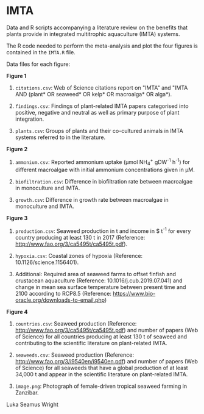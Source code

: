 # IMTA
Data and R scripts accompanying a literature review on the benefits that plants provide in integrated multitrophic aquaculture (IMTA) systems.

The R code needed to perform the meta-analysis and plot the four figures is contained in the `IMTA.R` file.

Data files for each figure:

**Figure 1**
1. `citations.csv`: Web of Science citations report on "IMTA" and "IMTA AND (plant* OR seaweed* OR kelp* OR macroalga* OR alga*).

2. `findings.csv`: Findings of plant-related IMTA papers categorised into positive, negative and neutral as well as primary purpose of plant integration.

3. `plants.csv`: Groups of plants and their co-cultured animals in IMTA systems referred to in the literature.

**Figure 2**
1. `ammonium.csv`: Reported ammonium uptake (μmol NH<sub>4</sub><sup>+</sup> gDW<sup>-1</sup> h<sup>-1</sup>) for different macroalgae with initial ammonium concentrations given in μM.

2. `biofiltration.csv`: Difference in biofiltration rate between macroalgae in monoculture and IMTA.

3. `growth.csv`: Difference in growth rate between macroalgae in monoculture and IMTA.

**Figure 3**
1. `production.csv`: Seaweed production in t and income in $ t<sup>-1</sup> for every country producing at least 130 t in 2017 (Reference: http://www.fao.org/3/ca5495t/ca5495t.pdf).

2. `hypoxia.csv`: Coastal zones of hypoxia (Reference: 10.1126/science.1156401).

3. Additional: Required area of seaweed farms to offset finfish and crustacean aquaculture (Reference: 10.1016/j.cub.2019.07.041) and change in mean sea surface temperature between present time and 2100 according to RCP8.5 (Reference: https://www.bio-oracle.org/downloads-to-email.php)

**Figure 4**
1. `countries.csv`: Seaweed production (Reference: http://www.fao.org/3/ca5495t/ca5495t.pdf) and number of papers (Web of Science) for all countries producing at least 130 t of seaweed and contributing to the scientific literature on plant-related IMTA.

2. `seaweeds.csv`: Seaweed production (Reference: http://www.fao.org/3/i9540en/i9540en.pdf) and number of papers (Web of Science) for all seaweeds that have a global production of at least 34,000 t and appear in the scientific literature on plant-related IMTA.

3. `image.png`: Photograph of female-driven tropical seaweed farming in Zanzibar.


Luka Seamus Wright
